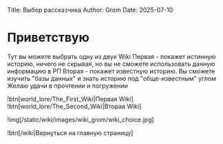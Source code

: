 Title: Выбор рассказчика
Author: Grom
Date: 2025-07-10

# Приветствую
Тут вы можете выбрать одну из двук Wiki
Первая - покажет истинную историю, ничего не скрывая, но вы не сможете использовать данную информацию в РП
Вторая - покажет известную историю. Вы сможете изучить "базы данных" и знать историю под "обще-известным" углом
Желаю удачи в прочтении и погружении

!btn[world_lore/The_First_Wiki|Первая Wiki]
!btn[world_lore/The_Second_Wiki|Вторая Wiki]

!img[/static/wiki/images/wiki_grom/wiki_choice.jpg]

!btn[/wiki|Вернуться на главную страницу]